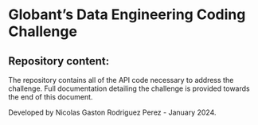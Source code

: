 # Globant’s Data Engineering Coding Challenge

## Repository content:
The repository contains all of the API code necessary to address the challenge. Full documentation detailing the challenge is provided towards the end of this document.

Developed by Nicolas Gaston Rodriguez Perez - January 2024.